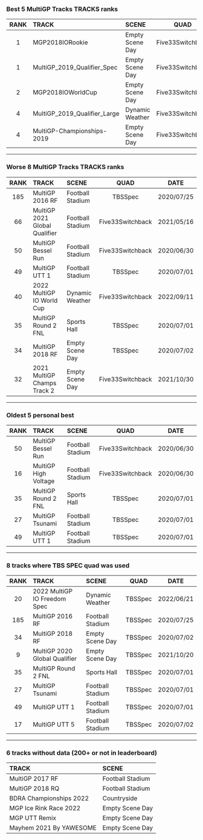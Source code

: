 ### Best 5 MultiGP Tracks TRACKS ranks
|RANK|TRACK|SCENE|QUAD|DATE|
|:---:|:---|:---|:---:|:---:|
|1|MGP2018IORookie|Empty Scene Day|Five33Switchback|2021/08/17|
|1|MultiGP_2019_Qualifier_Spec|Empty Scene Day|Five33Switchback|2021/05/11|
|2|MGP2018IOWorldCup|Empty Scene Day|Five33Switchback|2022/02/09|
|4|MultiGP_2019_Qualifier_Large|Dynamic Weather|Five33Switchback|2021/05/11|
|4|MultiGP-Championships-2019|Empty Scene Day|Five33Switchback|2021/12/01|
---
### Worse 8 MultiGP Tracks TRACKS ranks
|RANK|TRACK|SCENE|QUAD|DATE|
|:---:|:---|:---|:---:|:---:|
|185|MultiGP 2016 RF|Football Stadium|TBSSpec|2020/07/25|
|66|MultiGP 2021 Global Qualifier|Football Stadium|Five33Switchback|2021/05/16|
|50|MultiGP Bessel Run|Football Stadium|Five33Switchback|2020/06/30|
|49|MultiGP UTT 1|Football Stadium|TBSSpec|2020/07/01|
|40|2022 MultiGP IO World Cup|Dynamic Weather|Five33Switchback|2022/09/11|
|35|MultiGP Round 2 FNL|Sports Hall|TBSSpec|2020/07/01|
|34|MultiGP 2018 RF|Empty Scene Day|TBSSpec|2020/07/02|
|32|2021 MultiGP Champs Track 2|Empty Scene Day|Five33Switchback|2021/10/30|
---
### Oldest 5 personal best
|RANK|TRACK|SCENE|QUAD|DATE|
|:---:|:---|:---|:---:|:---:|
|50|MultiGP Bessel Run|Football Stadium|Five33Switchback|2020/06/30|
|16|MultiGP High Voltage|Football Stadium|Five33Switchback|2020/06/30|
|35|MultiGP Round 2 FNL|Sports Hall|TBSSpec|2020/07/01|
|27|MultiGP Tsunami|Football Stadium|TBSSpec|2020/07/01|
|49|MultiGP UTT 1|Football Stadium|TBSSpec|2020/07/01|
---
### 8 tracks where TBS SPEC quad was used
|RANK|TRACK|SCENE|QUAD|DATE|
|:---:|:---|:---|:---:|:---:|
|20|2022 MultiGP IO Freedom Spec|Dynamic Weather|TBSSpec|2022/06/21|
|185|MultiGP 2016 RF|Football Stadium|TBSSpec|2020/07/25|
|34|MultiGP 2018 RF|Empty Scene Day|TBSSpec|2020/07/02|
|9|MultiGP 2020 Global Qualifier|Empty Scene Day|TBSSpec|2021/10/20|
|35|MultiGP Round 2 FNL|Sports Hall|TBSSpec|2020/07/01|
|27|MultiGP Tsunami|Football Stadium|TBSSpec|2020/07/01|
|49|MultiGP UTT 1|Football Stadium|TBSSpec|2020/07/01|
|17|MultiGP UTT 5|Football Stadium|TBSSpec|2020/07/02|
---
### 6 tracks without data (200+ or not in leaderboard)
|TRACK|SCENE|
|:---|:---|
|MultiGP 2017 RF|Football Stadium|
|MultiGP 2018 RQ|Football Stadium|
|BDRA Championships 2022|Countryside|
|MGP Ice Rink Race 2022|Empty Scene Day|
|MGP UTT Remix|Empty Scene Day|
|Mayhem 2021 By YAWESOME|Empty Scene Day|
